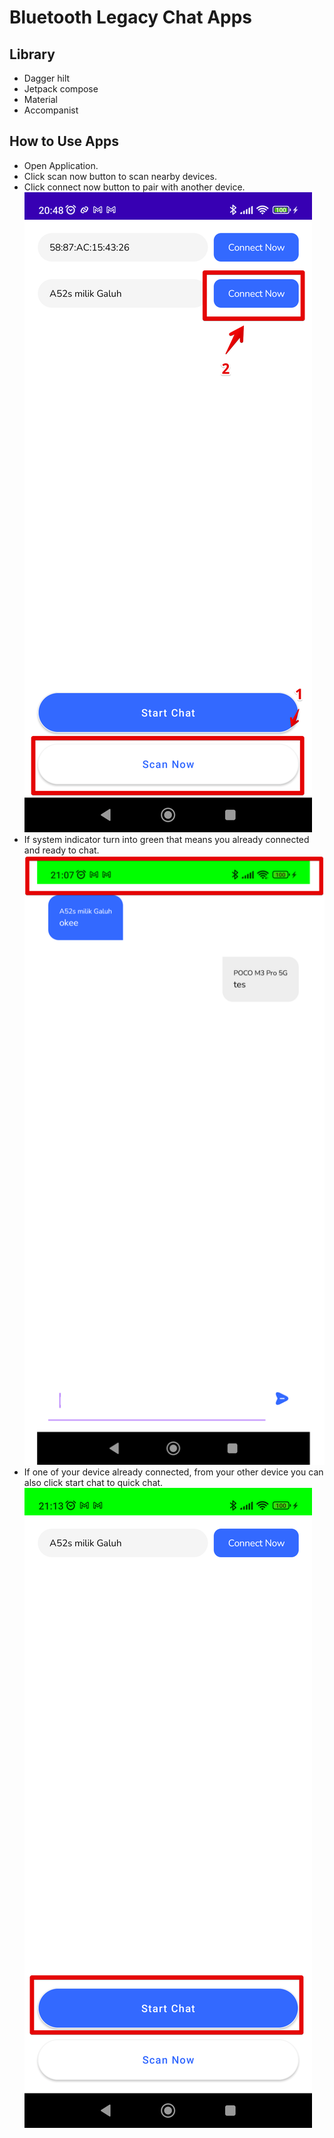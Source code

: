 # Bluetooth Legacy Chat Apps

## Library

- Dagger hilt
- Jetpack compose
- Material
- Accompanist

## How to Use Apps


- Open Application.
- Click scan now button to scan nearby devices.
- Click connect now button to pair with another device.
![Scan Screen](https://github.com/sebastianseno/bluetooth-chat/blob/main/screenshoot/Monosnap%2BImage%2B2023-09-06%2B20.48.54.png)
- If system indicator turn into green that means you already connected and ready to chat.
![Chat Screen](https://github.com/sebastianseno/bluetooth-chat/blob/main/screenshoot/Monosnap%2BImage%2B2023-09-06%2B21.07.22.png)
- If one of your device already connected, from your other device you can also click start chat to quick chat.
![Start Chat](https://github.com/sebastianseno/bluetooth-chat/blob/main/screenshoot/Monosnap%2BImage%2B2023-09-06%2B21.13.43.png)
